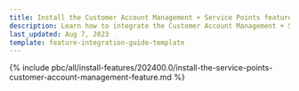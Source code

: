 ```yaml
---
title: Install the Customer Account Management + Service Points feature
description: Learn how to integrate the Customer Account Management + Service Points feature into your project
last_updated: Aug 7, 2023
template: feature-integration-guide-template
---
```


{% include pbc/all/install-features/202400.0/install-the-service-points-customer-account-management-feature.md %} <!-- To edit, see /_includes/pbc/all/install-features/202400.0/install-the-service-points-customer-account-management-feature.md -->
